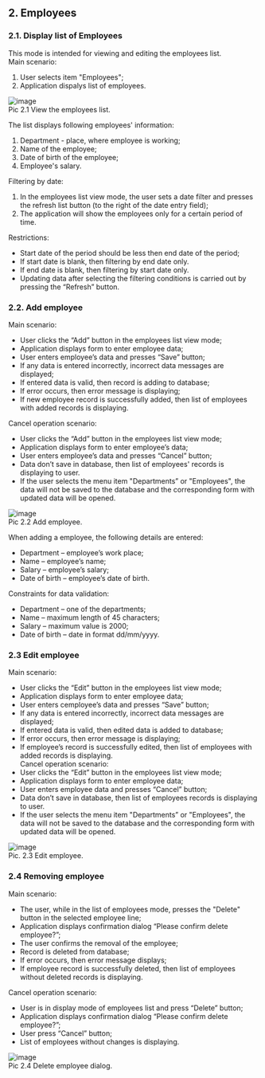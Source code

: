 ## 2. Employees  
  ### 2.1. Display list of Employees  
  This mode is intended for viewing and editing the employees list.  
  Main scenario:
  
  1. User selects item "Employees";
  2. Application dispalys list of employees.  
      
  ![image](https://user-images.githubusercontent.com/83345134/127285130-2928a7fa-dd6e-4b84-a077-ff80b723aa25.png "Employees list")  
    Pic 2.1 View the employees list.
    
  The list displays following employees' information:  
  1. Department - place, where employee is working;  
  2. Name of the employee;  
  3. Date of birth of the employee;  
  4. Employee's salary.  
    
  Filtering by date:  
  1. In the employees list view mode, the user sets a date filter and presses the refresh list button (to the right of the date entry field);  
  2. The application will show the employees only for a certain period of time.  

  Restrictions:  
  * Start date of the period should be less then end date of the period;  
  * If start date is blank, then filtering by end date only.  
  * If end date is blank, then filtering by start date only.  
  * Updating data after selecting the filtering conditions is carried out by pressing the “Refresh” button.  

      
  ### 2.2. Add employee  
  Main scenario:  
  * User clicks the “Add” button in the employees list view mode;  
  * Application displays form to enter employee data;  
  * User enters employee’s data and presses “Save” button;  
  * If any data is entered incorrectly, incorrect data messages are displayed;  
  * If entered data is valid, then record is adding to database;  
  * If error occurs, then error message is displaying;  
  * If new employee record is successfully added, then list of employees with added records is displaying.  
 
  Cancel operation scenario:  
  * User clicks the “Add” button in the employees list view mode;  
  * Application displays form to enter employee’s data;  
  * User enters employee’s data and presses “Cancel” button;  
  * Data don’t save in database, then list of employees' records is displaying to user.  
  * If the user selects the menu item "Departments” or "Employees", the data will not be saved to the database and the corresponding form with updated data will be opened. 
   
   ![image](https://user-images.githubusercontent.com/83345134/127285174-8b015c12-a1b2-4ff9-a32c-d93a516a4bbb.png "Add employee")  
      Pic 2.2 Add employee.  
      
  When adding a employee, the following details are entered:  
  * Department – employee’s work place;  
  * Name – employee’s name;  
  * Salary – employee’s salary;  
  * Date of birth – employee’s date of birth.  

  Constraints for data validation:  
  * Department – one of the departments;  
  * Name –  maximum length of 45 characters;  
  * Salary – maximum value is 2000;  
  * Date of birth – date in format dd/mm/yyyy.   
      
  ### 2.3 Edit employee  
  Main scenario:  
  * User clicks the “Edit” button in the employees list view mode;  
  * Application displays form to enter employee data;  
  * User enters cemployee’s data and presses “Save” button;  
  * If any data is entered incorrectly, incorrect data messages are displayed;  
  * If entered data is valid, then edited data is added to database;  
  * If error occurs, then error message is displaying;  
  * If employee’s record is successfully edited, then list of employees with added records is displaying.  
  Cancel operation scenario:  
  * User clicks the “Edit” button in the employees list view mode;  
  * Application displays form to enter employee data;  
  * User enters employee data and presses “Cancel” button;  
  * Data don’t save in database, then list of employees records is displaying to user.  
  * If the user selects the menu item "Departments” or "Employees", the data will not be saved to the database and the corresponding form with updated data will be opened.  
      
![image](https://user-images.githubusercontent.com/83345134/127285373-3f14cb74-9510-4dc3-8e3a-2c2c01dee4a4.png "Edit employee")  
    Pic. 2.3 Edit employee.    
    
  ### 2.4 Removing employee  
  Main scenario:  
  * The user, while in the list of employees mode, presses the "Delete" button in the selected employee line;  
  * Application displays confirmation dialog “Please confirm delete employee?”;  
  * The user confirms the removal of the employee;  
  * Record is deleted from database;  
  * If error occurs, then error message displays;  
  * If employee record is successfully deleted, then list of employees without deleted records is displaying.  
      
  Cancel operation scenario:  
  * User is in display mode of employees list and press “Delete” button;  
  * Application displays confirmation dialog “Please confirm delete employee?”;  
  * User press “Cancel” button;  
  * List of employees without changes is displaying.  
      
  ![image](https://user-images.githubusercontent.com/83345134/127285318-fc4847d6-ff49-4f51-863a-19ffafd29391.png)  
    Pic 2.4 Delete employee dialog.  
    
